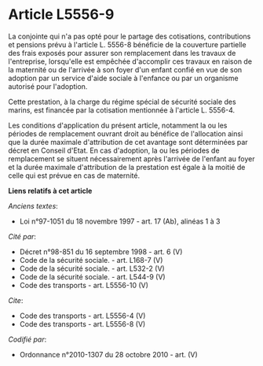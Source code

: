 # Article L5556-9

La conjointe qui n'a pas opté pour le partage des cotisations, contributions et pensions prévu à l'article L. 5556-8
bénéficie de la couverture partielle des frais exposés pour assurer son remplacement dans les travaux de l'entreprise,
lorsqu'elle est empêchée d'accomplir ces travaux en raison de la maternité ou de l'arrivée à son foyer d'un enfant confié en
vue de son adoption par un service d'aide sociale à l'enfance ou par un organisme autorisé pour l'adoption. 

Cette prestation, à la charge du régime spécial de sécurité sociale des marins, est financée par la cotisation mentionnée à
l'article L. 5556-4. 

Les conditions d'application du présent article, notamment la ou les périodes de remplacement ouvrant droit au bénéfice de
l'allocation ainsi que la durée maximale d'attribution de cet avantage sont déterminées par décret en Conseil d'Etat. En cas
d'adoption, la ou les périodes de remplacement se situent nécessairement après l'arrivée de l'enfant au foyer et la durée
maximale d'attribution de la prestation est égale à la moitié de celle qui est prévue en cas de maternité.

**Liens relatifs à cet article**

_Anciens textes_:

  - Loi n°97-1051 du 18 novembre 1997 - art. 17 (Ab), alinéas 1 à 3

_Cité par_:

  - Décret n°98-851 du 16 septembre 1998 - art. 6 (V)
  - Code de la sécurité sociale. - art. L168-7 (V)
  - Code de la sécurité sociale. - art. L532-2 (V)
  - Code de la sécurité sociale. - art. L544-9 (V)
  - Code des transports - art. L5556-10 (V)

_Cite_:

  - Code des transports - art. L5556-4 (V)
  - Code des transports - art. L5556-8 (V)

_Codifié par_:

  - Ordonnance n°2010-1307 du 28 octobre 2010 - art. (V)
